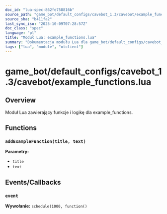 ```yaml
---
doc_id: "lua-spec-862fe758816b"
source_path: "game_bot/default_configs/cavebot_1.3/cavebot/example_functions.lua"
source_sha: "b411fa2"
last_sync_iso: "2025-10-09T07:28:57Z"
doc_class: "spec"
language: "pl"
title: "Moduł Lua: example_functions.lua"
summary: "Dokumentacja modułu Lua dla game_bot/default_configs/cavebot_1.3/cavebot/example_functions.lua"
tags: ["lua", "module", "otclient"]
---
```


# game_bot/default_configs/cavebot_1.3/cavebot/example_functions.lua

## Overview

Moduł Lua zawierający funkcje i logikę dla example_functions.

## Functions

### `addExampleFunction(title, text)`

**Parametry:**

- `title`
- `text`

## Events/Callbacks

### `event`

**Wywołanie:** `schedule(1000, function()`
